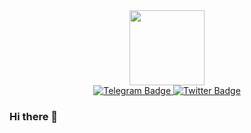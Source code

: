 <div id="header" align="center">
  <img src="https://media.giphy.com/media/Oj25fisQ3zhukVWY96/giphy.gif" width="120"/>
  <div id="badges">
  <a href="https://t.me/Katsunigiri">
    <img src="https://img.shields.io/badge/telegram-blue?logo=telegram&logoColor=white&style=for-the-badge" alt="Telegram Badge"/>
  </a>
  <a href="https://twitter.com/Katsunigiri">
    <img src="https://img.shields.io/badge/Twitter-blue?style=for-the-badge&logo=twitter&logoColor=white" alt="Twitter Badge"/>
  </a>
</div>
  <img src="https://komarev.com/ghpvc/?username=Katsunigiri&style=flat-square&color=blue" alt=""/>
</div>

### Hi there 👋

<!--
**Katsunigiri/Katsunigiri** is a ✨ _special_ ✨ repository because its `README.md` (this file) appears on your GitHub profile.

Here are some ideas to get you started:

- 🔭 I’m currently working on ...
- 🌱 I’m currently learning ...
- 👯 I’m looking to collaborate on ...
- 🤔 I’m looking for help with ...
- 💬 Ask me about ...
- 📫 How to reach me: ...
- 😄 Pronouns: ...
- ⚡ Fun fact: ...
-->
